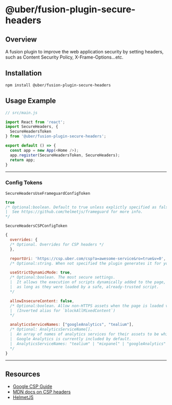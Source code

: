 # @uber/fusion-plugin-secure-headers

## Overview

A fusion plugin to improve the web application security by setting headers, such as Content Security Policy, X-Frame-Options...etc.

## Installation

```
npm install @uber/fusion-plugin-secure-headers
```

## Usage Example

```js
// src/main.js

import React from 'react';
import SecureHeaders, {
  SecureHeadersToken
} from '@uber/fusion-plugin-secure-headers';

export default () => {
  const app = new App(<Home />);
  app.register(SecureHeadersToken, SecureHeaders);
  return app;
}
```

---

### Config Tokens
`SecureHeadersUseFrameguardConfigToken`

```js
true
/* Optional:boolean. Default to true unless explictly specified as false.
|  See https://github.com/helmetjs/frameguard for more info.
*/
```

`SecureHeadersCSPConfigToken`

```js
{
  overrides: {
  /* Optional. Overrides for CSP headers */
  },

  reportUri: 'https://csp.uber.com/csp?a=awesome-service&ro=true&v=0',
  /* Optional:string. When not specified the plugin generates it for you. */

  useStrictDynamicMode: true,
  /* Optional:boolean. The most secure settings.
  |  It allows the execution of scripts dynamically added to the page,
  |  as long as they were loaded by a safe, already-trusted script.
  */

  allowInsecureContent: false,
  /* Optional:boolean. Allow non-HTTPS assets when the page is loaded via HTTPS, not great.
  |  (Inverted alias for `blockAllMixedContent`)
  */

  analyticsServiceNames: ["googleAnalytics", "tealium"],
  /* Optional: AnalyticsServiceName[].
  |  An array of names of analytics services for their assets to be whitelisted.
  |  Google Analytics is currently included by default.
  |  AnalyticsServiceNames: "tealium" | "mixpanel" | "googleAnalytics" | "googleTagManager"
  */
}
```
---

## Resources

+ [Google CSP Guide](https://csp.withgoogle.com/docs/index.html)
+ [MDN docs on CSP headers](https://developer.mozilla.org/en-US/docs/Web/HTTP/Headers/Content-Security-Policy)
+ [HelmetJS](https://helmetjs.github.io/)
